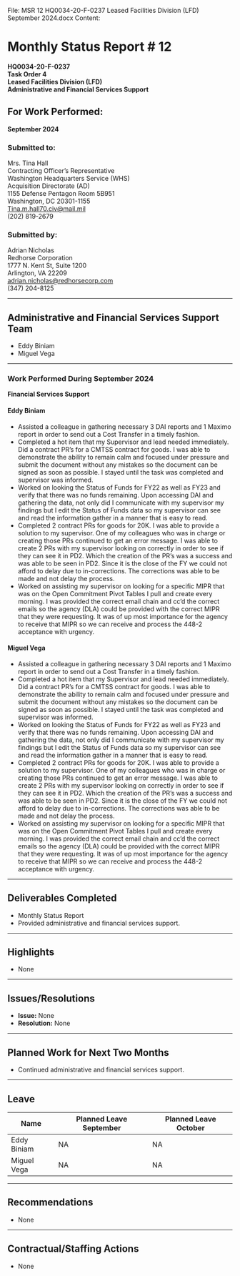 File: MSR 12 HQ0034-20-F-0237 Leased Facilities Division (LFD) September 2024.docx
Content:

# Monthly Status Report # 12

**HQ0034-20-F-0237**  
**Task Order 4**  
**Leased Facilities Division (LFD)**  
**Administrative and Financial Services Support**

## For Work Performed:  
**September 2024**  

### Submitted to:  
Mrs. Tina Hall  
Contracting Officer’s Representative  
Washington Headquarters Service (WHS)  
Acquisition Directorate (AD)  
1155 Defense Pentagon Room 5B951  
Washington, DC 20301-1155  
Tina.m.hall70.civ@mail.mil  
(202) 819-2679

### Submitted by:  
Adrian Nicholas  
Redhorse Corporation  
1777 N. Kent St, Suite 1200  
Arlington, VA 22209  
adrian.nicholas@redhorsecorp.com  
(347) 204-8125

---

## Administrative and Financial Services Support Team  
- Eddy Biniam 
- Miguel Vega

---

### Work Performed During September 2024  
**Financial Services Support**  

#### Eddy Biniam
- Assisted a colleague in gathering necessary 3 DAI reports and 1 Maximo report in order to send out a Cost Transfer in a timely fashion.
- Completed a hot item that my Supervisor and lead needed immediately. Did a contract PR’s for a CMTSS contract for goods. I was able to demonstrate the ability to remain calm and focused under pressure and submit the document without any mistakes so the document can be signed as soon as possible. I stayed until the task was completed and supervisor was informed. 
- Worked on looking the Status of Funds for FY22 as well as FY23 and verify that there was no funds remaining. Upon accessing DAI and gathering the data, not only did I communicate with my supervisor my findings but I edit the Status of Funds data so my supervisor can see and read the information gather in a manner that is easy to read. 
- Completed 2 contract PRs for goods for 20K. I was able to provide a solution to my supervisor. One of my colleagues who was in charge or creating those PRs continued to get an error message. I was able to create 2 PRs with my supervisor looking on correctly in order to see if they can see it in PD2. Which the creation of the PR’s was a success and was able to be seen in PD2. Since it is the close of the FY we could not afford to delay due to in-corrections. The corrections was able to be made and not delay the process. 
- Worked on assisting my supervisor on looking for a specific MIPR that was on the Open Commitment Pivot Tables I pull and create every morning. I was provided the correct email chain and cc’d the correct emails so the agency (DLA) could be provided with the correct MIPR that they were requesting. It was of up most importance for the agency to receive that MIPR so we can receive and process the 448-2 acceptance with urgency. 

#### Miguel Vega
- Assisted a colleague in gathering necessary 3 DAI reports and 1 Maximo report in order to send out a Cost Transfer in a timely fashion.
- Completed a hot item that my Supervisor and lead needed immediately. Did a contract PR’s for a CMTSS contract for goods. I was able to demonstrate the ability to remain calm and focused under pressure and submit the document without any mistakes so the document can be signed as soon as possible. I stayed until the task was completed and supervisor was informed. 
- Worked on looking the Status of Funds for FY22 as well as FY23 and verify that there was no funds remaining. Upon accessing DAI and gathering the data, not only did I communicate with my supervisor my findings but I edit the Status of Funds data so my supervisor can see and read the information gather in a manner that is easy to read. 
- Completed 2 contract PRs for goods for 20K. I was able to provide a solution to my supervisor. One of my colleagues who was in charge or creating those PRs continued to get an error message. I was able to create 2 PRs with my supervisor looking on correctly in order to see if they can see it in PD2. Which the creation of the PR’s was a success and was able to be seen in PD2. Since it is the close of the FY we could not afford to delay due to in-corrections. The corrections was able to be made and not delay the process. 
- Worked on assisting my supervisor on looking for a specific MIPR that was on the Open Commitment Pivot Tables I pull and create every morning. I was provided the correct email chain and cc’d the correct emails so the agency (DLA) could be provided with the correct MIPR that they were requesting. It was of up most importance for the agency to receive that MIPR so we can receive and process the 448-2 acceptance with urgency. 

---

## Deliverables Completed  
- Monthly Status Report  
- Provided administrative and financial services support.

---

## Highlights  
- None

---

## Issues/Resolutions  
- **Issue:** None  
- **Resolution:** None

---

## Planned Work for Next Two Months  
- Continued administrative and financial services support.

---

## Leave  
| Name           | Planned Leave September | Planned Leave October |
|----------------|-------------------------|-----------------------|
| Eddy Biniam  | NA                      | NA                    |
| Miguel Vega | NA                     | NA                    |

---

## Recommendations  
- None

---

## Contractual/Staffing Actions  
- None
